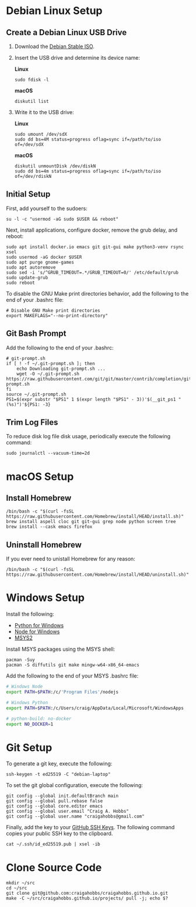 # Debian Linux Setup


## Create a Debian Linux USB Drive

1. Download the [Debian Stable ISO](https://www.debian.org/distrib/netinst).

2. Insert the USB drive and determine its device name:

   **Linux**

   ~~~
   sudo fdisk -l
   ~~~

   **macOS**

   ~~~
   diskutil list
   ~~~

3. Write it to the USB drive:

   **Linux**

   ~~~
   sudo umount /dev/sdX
   sudo dd bs=4M status=progress oflag=sync if=/path/to/iso of=/dev/sdX
   ~~~

   **macOS**

   ~~~
   diskutil unmountDisk /dev/diskN
   sudo dd bs=4m status=progress oflag=sync if=/path/to/iso of=/dev/rdiskN
   ~~~


## Initial Setup

First, add yourself to the sudoers:

~~~
su -l -c "usermod -aG sudo $USER && reboot"
~~~

Next, install applications, configure docker, remove the grub delay, and reboot:

~~~
sudo apt install docker.io emacs git git-gui make python3-venv rsync xsel
sudo usermod -aG docker $USER
sudo apt purge gnome-games
sudo apt autoremove
sudo sed -i 's/^GRUB_TIMEOUT=.*/GRUB_TIMEOUT=0/' /etc/default/grub
sudo update-grub
sudo reboot
~~~

To disable the GNU Make print directories behavior, add the following to the end of your .bashrc
file:

~~~
# Disable GNU Make print directories
export MAKEFLAGS="--no-print-directory"
~~~


## Git Bash Prompt

Add the following to the end of your .bashrc:

~~~
# git-prompt.sh
if [ ! -f ~/.git-prompt.sh ]; then
    echo Downloading git-prompt.sh ...
    wget -O ~/.git-prompt.sh https://raw.githubusercontent.com/git/git/master/contrib/completion/git-prompt.sh
fi
source ~/.git-prompt.sh
PS1=$(expr substr "$PS1" 1 $(expr length "$PS1" - 3))'$(__git_ps1 " (%s)")'${PS1: -3}
~~~


## Trim Log Files

To reduce disk log file disk usage, periodically execute the following command:

~~~
sudo journalctl --vacuum-time=2d
~~~


# macOS Setup


## Install Homebrew

~~~
/bin/bash -c "$(curl -fsSL https://raw.githubusercontent.com/Homebrew/install/HEAD/install.sh)"
brew install aspell cloc git git-gui grep node python screen tree
brew install --cask emacs firefox
~~~


## Uninstall Homebrew

If you ever need to unistall Homebrew for any reason:

~~~
/bin/bash -c "$(curl -fsSL https://raw.githubusercontent.com/Homebrew/install/HEAD/uninstall.sh)"
~~~


# Windows Setup

Install the following:

- [Python for Windows](https://www.python.org/downloads/windows/)
- [Node for Windows](https://nodejs.org/en/download/)
- [MSYS2](https://www.msys2.org/)

Install MSYS packages using the MSYS shell:

~~~
pacman -Suy
pacman -S diffutils git make mingw-w64-x86_64-emacs
~~~

Add the following to the end of your MSYS .bashrc file:

~~~ sh
# Windows Node
export PATH=$PATH:/c/'Program Files'/nodejs

# Windows Python
export PATH=$PATH:/c/Users/craig/AppData/Local/Microsoft/WindowsApps

# python-build: no-docker
export NO_DOCKER=1
~~~


# Git Setup

To generate a git key, execute the following:

~~~
ssh-keygen -t ed25519 -C "debian-laptop"
~~~

To set the git global configuration, execute the following:

~~~
git config --global init.defaultBranch main
git config --global pull.rebase false
git config --global core.editor emacs
git config --global user.email "Craig A. Hobbs"
git config --global user.name "craigahobbs@gmail.com"
~~~

Finally, add the key to your [GitHub SSH Keys](https://github.com/settings/keys). The following
command copies your public SSH key to the clipboard.

~~~
cat ~/.ssh/id_ed25519.pub | xsel -ib
~~~


# Clone Source Code

~~~
mkdir ~/src
cd ~/src
git clone git@github.com:craigahobbs/craigahobbs.github.io.git
make -C ~/src/craigahobbs.github.io/projects/ pull -j; echo $?
~~~
